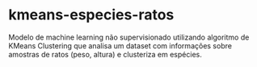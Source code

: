 # kmeans-especies-ratos
Modelo de machine learning não supervisionado utilizando algoritmo de KMeans Clustering que analisa um dataset com informações sobre amostras de ratos (peso, altura) e clusteriza em espécies.
